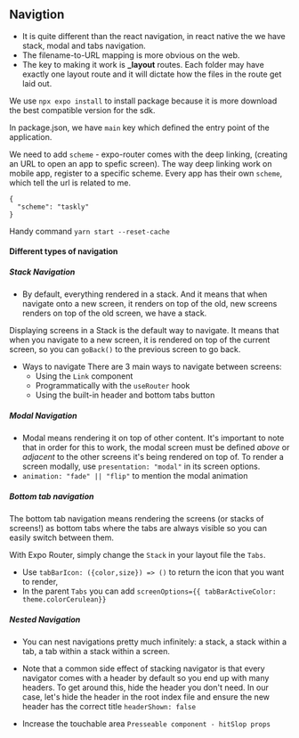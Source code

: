 ## Navigtion
- It is quite different than the react navigation, in react native the we have stack, modal and tabs navigation.
- The filename-to-URL mapping is more obvious on the web.
- The key to making it work is **_layout** routes. Each folder may have exactly one layout route and it will dictate how the files in the route get laid out.

We use `npx expo install` to install package because it is more download the best compatible version for the sdk.


In package.json, we have `main` key which defined the entry point of the application.

We need to add `scheme` - expo-router comes with the deep linking, (creating an URL to open an app to spefic screen).
The way deep linking work on mobile app, register to a specific scheme. Every app has their own `scheme`, which tell the url is related to me.

```
{
  "scheme": "taskly"
}
```

Handy command `yarn start --reset-cache`


#### Different types of navigation

##### Stack Navigation
- By default, everything rendered in a stack. And it means that when navigate onto a new screen, it renders on top of the old, new screens renders on top of the old screen, we have a stack.

Displaying screens in a Stack is the default way to navigate. It means that when you navigate to a new screen, it is rendered on top of the current screen, so you can `goBack()` to the previous screen to go back.

- Ways to navigate
There are 3 main ways to navigate between screens:
   - Using the `Link` component
   - Programmatically with the `useRouter` hook
   - Using the built-in header and bottom tabs button

##### Modal Navigation
- Modal means rendering it on top of other content. It's important to note that in order for this to work, the modal screen must be defined *above* or *adjacent* to the other screens it's being rendered on top of.
To render a screen modally, use `presentation: "modal"` in its screen options.
- `animation: "fade" || "flip"` to mention the modal animation

##### Bottom tab navigation
The bottom tab navigation means rendering the screens (or stacks of screens!) as bottom tabs where the tabs are always visible so you can easily switch between them.

With Expo Router, simply change the `Stack` in your layout file the `Tabs`.
- Use `tabBarIcon: ({color,size}) => ()` to return the icon that you want to render, 
- In the parent `Tabs` you can add `screenOptions={{ tabBarActiveColor: theme.colorCerulean}}`


##### Nested Navigation
- You can nest navigations pretty much infinitely: a stack, a stack within a tab, a tab within a stack within a screen.

- Note that a common side effect of stacking navigator is that every navigator comes with a header by default so you end up with many headers. To get around this, hide the header you don't need. In our case, let's hide the header in the root index file and ensure the new header has the correct title `headerShown: false`

- Increase the touchable area `Presseable component - hitSlop props`
